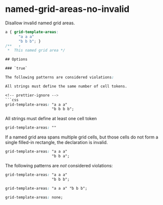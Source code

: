 # named-grid-areas-no-invalid

Disallow invalid named grid areas.

<!-- prettier-ignore -->
```css
a { grid-template-areas: 
      "a a a"
      "b b b"; }
/**   ↑
 *  This named grid area */

## Options

### `true`

The following patterns are considered violations:

All strings must define the same number of cell tokens.

<!-- prettier-ignore -->
```css
grid-template-areas: "a a a"
                     "b b b b";
```

All strings must define at least one cell token

<!-- prettier-ignore -->
```css
grid-template-areas: ""
```

If a named grid area spans multiple grid cells, but those cells do not form a single filled-in rectangle, the declaration is invalid.

<!-- prettier-ignore -->
```css
grid-template-areas: "a a a"
                     "b b a";
```

The following patterns are _not_ considered violations:

<!-- prettier-ignore -->
```css
grid-template-areas: "a a a"
                     "b b b";
```

<!-- prettier-ignore -->
```css
grid-template-areas: "a a a" "b b b";
```

<!-- prettier-ignore -->
```css
grid-template-areas: none;
```
